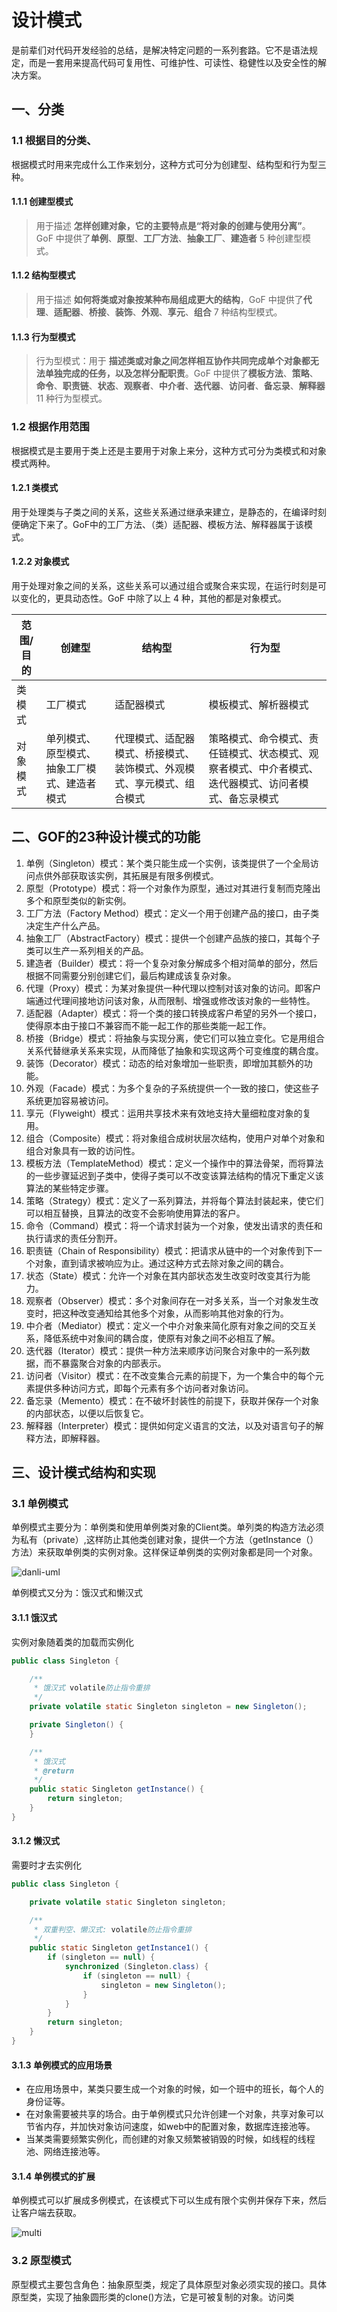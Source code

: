 # 设计模式

是前辈们对代码开发经验的总结，是解决特定问题的一系列套路。它不是语法规定，而是一套用来提高代码可复用性、可维护性、可读性、稳健性以及安全性的解决方案。

## 一、分类

### 1.1 根据目的分类、

根据模式时用来完成什么工作来划分，这种方式可分为创建型、结构型和行为型三种。

#### 1.1.1 创建型模式

> 用于描述  **怎样创建对象，它的主要特点是“将对象的创建与使用分离”**。GoF 中提供了**单例**、**原型**、**工厂方法**、**抽象工厂**、**建造者** 5 种创建型模式。

#### 1.1.2 结构型模式

> 用于描述  **如何将类或对象按某种布局组成更大的结构**，GoF 中提供了**代理**、**适配器**、**桥接**、**装饰**、**外观**、**享元**、**组合** 7 种结构型模式。

#### 1.1.3 行为型模式

> 行为型模式：用于 **描述类或对象之间怎样相互协作共同完成单个对象都无法单独完成的任务，以及怎样分配职责**。GoF 中提供了**模板方法**、**策略**、**命令**、**职责链**、**状态**、**观察者**、**中介者**、**迭代器**、**访问者**、**备忘录**、**解释器** 11 种行为型模式。

### 1.2 根据作用范围

根据模式是主要用于类上还是主要用于对象上来分，这种方式可分为类模式和对象模式两种。

#### 1.2.1 类模式

用于处理类与子类之间的关系，这些关系通过继承来建立，是静态的，在编译时刻便确定下来了。GoF中的工厂方法、（类）适配器、模板方法、解释器属于该模式。

#### 1.2.2 对象模式

用于处理对象之间的关系，这些关系可以通过组合或聚合来实现，在运行时刻是可以变化的，更具动态性。GoF 中除了以上 4 种，其他的都是对象模式。



| 范围/目的 | 创建型                                       | 结构型                                                       | 行为型                                                       |
| --------- | -------------------------------------------- | ------------------------------------------------------------ | ------------------------------------------------------------ |
| 类模式    | 工厂模式                                     | 适配器模式                                                   | 模板模式、解析器模式                                         |
| 对象模式  | 单列模式、原型模式、抽象工厂模式、建造者模式 | 代理模式、适配器模式、桥接模式、装饰模式、外观模式、享元模式、组合模式 | 策略模式、命令模式、责任链模式、状态模式、观察者模式、中介者模式、迭代器模式、访问者模式、备忘录模式 |



## 二、GOF的23种设计模式的功能

1. 单例（Singleton）模式：某个类只能生成一个实例，该类提供了一个全局访问点供外部获取该实例，其拓展是有限多例模式。
2. 原型（Prototype）模式：将一个对象作为原型，通过对其进行复制而克隆出多个和原型类似的新实例。
3. 工厂方法（Factory Method）模式：定义一个用于创建产品的接口，由子类决定生产什么产品。
4. 抽象工厂（AbstractFactory）模式：提供一个创建产品族的接口，其每个子类可以生产一系列相关的产品。
5. 建造者（Builder）模式：将一个复杂对象分解成多个相对简单的部分，然后根据不同需要分别创建它们，最后构建成该复杂对象。
6. 代理（Proxy）模式：为某对象提供一种代理以控制对该对象的访问。即客户端通过代理间接地访问该对象，从而限制、增强或修改该对象的一些特性。
7. 适配器（Adapter）模式：将一个类的接口转换成客户希望的另外一个接口，使得原本由于接口不兼容而不能一起工作的那些类能一起工作。
8. 桥接（Bridge）模式：将抽象与实现分离，使它们可以独立变化。它是用组合关系代替继承关系来实现，从而降低了抽象和实现这两个可变维度的耦合度。
9. 装饰（Decorator）模式：动态的给对象增加一些职责，即增加其额外的功能。
10. 外观（Facade）模式：为多个复杂的子系统提供一个一致的接口，使这些子系统更加容易被访问。
11. 享元（Flyweight）模式：运用共享技术来有效地支持大量细粒度对象的复用。
12. 组合（Composite）模式：将对象组合成树状层次结构，使用户对单个对象和组合对象具有一致的访问性。
13. 模板方法（TemplateMethod）模式：定义一个操作中的算法骨架，而将算法的一些步骤延迟到子类中，使得子类可以不改变该算法结构的情况下重定义该算法的某些特定步骤。
14. 策略（Strategy）模式：定义了一系列算法，并将每个算法封装起来，使它们可以相互替换，且算法的改变不会影响使用算法的客户。
15. 命令（Command）模式：将一个请求封装为一个对象，使发出请求的责任和执行请求的责任分割开。
16. 职责链（Chain of Responsibility）模式：把请求从链中的一个对象传到下一个对象，直到请求被响应为止。通过这种方式去除对象之间的耦合。
17. 状态（State）模式：允许一个对象在其内部状态发生改变时改变其行为能力。
18. 观察者（Observer）模式：多个对象间存在一对多关系，当一个对象发生改变时，把这种改变通知给其他多个对象，从而影响其他对象的行为。
19. 中介者（Mediator）模式：定义一个中介对象来简化原有对象之间的交互关系，降低系统中对象间的耦合度，使原有对象之间不必相互了解。
20. 迭代器（Iterator）模式：提供一种方法来顺序访问聚合对象中的一系列数据，而不暴露聚合对象的内部表示。
21. 访问者（Visitor）模式：在不改变集合元素的前提下，为一个集合中的每个元素提供多种访问方式，即每个元素有多个访问者对象访问。
22. 备忘录（Memento）模式：在不破坏封装性的前提下，获取并保存一个对象的内部状态，以便以后恢复它。
23. 解释器（Interpreter）模式：提供如何定义语言的文法，以及对语言句子的解释方法，即解释器。



## 三、设计模式结构和实现

### 3.1 单例模式

单例模式主要分为：单例类和使用单例类对象的Client类。单列类的构造方法必须为私有（private）,这样防止其他类创建对象，提供一个方法（getInstance（）方法）来获取单例类的实例对象。这样保证单例类的实例对象都是同一个对象。

![danli-uml](./assert/danli-uml.png)

单例模式又分为：饿汉式和懒汉式

#### 3.1.1 饿汉式

实例对象随着类的加载而实例化

```java
public class Singleton {

    /**
     * 饿汉式 volatile防止指令重排
     */
    private volatile static Singleton singleton = new Singleton();

    private Singleton() {
    }

    /**
     * 饿汉式
     * @return
     */
    public static Singleton getInstance() {
        return singleton;
    }
}
```



#### 3.1.2 懒汉式

需要时才去实例化

```java
public class Singleton {

    private volatile static Singleton singleton;

    /**
     * 双重判空、懒汉式: volatile防止指令重排
     */
    public static Singleton getInstance1() {
        if (singleton == null) {
            synchronized (Singleton.class) {
                if (singleton == null) {
                    singleton = new Singleton();
                }
            }
        }
        return singleton;
    }
}
```



#### 3.1.3 单例模式的应用场景

- 在应用场景中，某类只要生成一个对象的时候，如一个班中的班长，每个人的身份证等。
- 在对象需要被共享的场合。由于单例模式只允许创建一个对象，共享对象可以节省内存，并加快对象访问速度，如web中的配置对象，数据库连接池等。
- 当某类需要频繁实例化，而创建的对象又频繁被销毁的时候，如线程的线程池、网络连接池等。

#### 3.1.4 单例模式的扩展

单例模式可以扩展成多例模式，在该模式下可以生成有限个实例并保存下来，然后让客户端去获取。

![multi](./assert/multi.png)



### 3.2 原型模式

原型模式主要包含角色：抽象原型类，规定了具体原型对象必须实现的接口。具体原型类，实现了抽象圆形类的clone()方法，它是可被复制的对象。访问类







